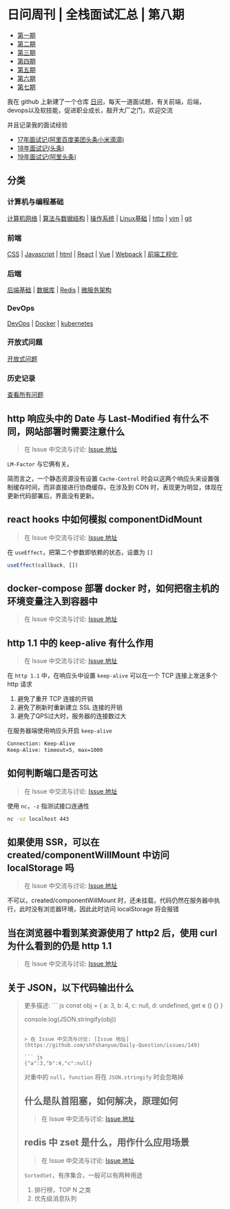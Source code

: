 # 日问周刊 | 全栈面试汇总 | 第八期

+ [第一期](https://github.com/shfshanyue/Daily-Question/blob/master/weekly/week1.md)
+ [第二期](https://github.com/shfshanyue/Daily-Question/blob/master/weekly/week2.md)
+ [第三期](https://github.com/shfshanyue/Daily-Question/blob/master/weekly/week3.md)
+ [第四期](https://github.com/shfshanyue/Daily-Question/blob/master/weekly/week4.md)
+ [第五期](https://github.com/shfshanyue/Daily-Question/blob/master/weekly/week5.md)
+ [第六期](https://github.com/shfshanyue/Daily-Question/blob/master/weekly/week6.md)
+ [第七期](https://github.com/shfshanyue/Daily-Question/blob/master/weekly/week7.md)

我在 github 上新建了一个仓库 [日问](https://github.com/shfshanyue/Daily-Question)，每天一道面试题，有关前端，后端，devops以及软技能，促进职业成长，敲开大厂之门，欢迎交流

并且记录我的面试经验

+ [17年面试记(阿里百度美团头条小米滴滴)](https://q.shanyue.tech/interviews/2017.html)
+ [18年面试记(头条)](https://q.shanyue.tech/interviews/2018.html)
+ [19年面试记(阿里头条)](https://q.shanyue.tech/interviews/2019.html)

## 分类

### 计算机与编程基础

[计算机网络](https://q.shanyue.tech/base/network/) | 
[算法与数据结构](https://q.shanyue.tech/base/algorithm/) | 
[操作系统](https://q.shanyue.tech/base/os/) |
[Linux基础](https://q.shanyue.tech/base/linux/) |
[http](https://q.shanyue.tech/base/http/) | 
[vim](https://q.shanyue.tech/base/vim/) | 
[git](https://q.shanyue.tech/base/git/)

### 前端

[CSS](https://q.shanyue.tech/fe/css/) |
[Javascript](https://q.shanyue.tech/fe/js/) |
[html](https://q.shanyue.tech/fe/html/) |
[React](https://q.shanyue.tech/fe/react/) |
[Vue](https://q.shanyue.tech/fe/vue/) |
[Webpack](https://q.shanyue.tech/fe/webpack/) |
[前端工程化](https://q.shanyue.tech/fe/前端工程化/)

### 后端

[后端基础](https://q.shanyue.tech/server/server/) |
[数据库](https://q.shanyue.tech/server/db/) |
[Redis](https://q.shanyue.tech/server/redis/) |
[微服务架构](https://q.shanyue.tech/server/micro-service/)

### DevOps

[DevOps](https://q.shanyue.tech/devops/devops/) |
[Docker](https://q.shanyue.tech/devops/docker/) |
[kubernetes](https://q.shanyue.tech/devops/k8s/)

### 开放式问题

[开放式问题](http://q.shanyue.tech/open/open/)

### 历史记录

[查看所有问题](https://q.shanyue.tech/weekly/history.html)

## http 响应头中的 Date 与 Last-Modified 有什么不同，网站部署时需要注意什么

> 在 Issue 中交流与讨论: [Issue 地址](https://github.com/shfshanyue/Daily-Question/issues/142)

`LM-Factor` 与它俩有关。

简而言之，一个静态资源没有设置 `Cache-Control` 时会以这两个响应头来设置强制缓存时间，而非直接进行协商缓存。在涉及到 CDN 时，表现更为明显，体现在更新代码部署后，界面没有更新。

## react hooks 中如何模拟 componentDidMount

> 在 Issue 中交流与讨论: [Issue 地址](https://github.com/shfshanyue/Daily-Question/issues/143)

在 `useEffect`，把第二个参数即依赖的状态，设置为 `[]`
 
``` js
useEffect(callback, [])
```

## docker-compose 部署 docker 时，如何把宿主机的环境变量注入到容器中

> 在 Issue 中交流与讨论: [Issue 地址](https://github.com/shfshanyue/Daily-Question/issues/144)

## http 1.1 中的 keep-alive 有什么作用

> 在 Issue 中交流与讨论: [Issue 地址](https://github.com/shfshanyue/Daily-Question/issues/145)

在 `http 1.1` 中，在响应头中设置 `keep-alive` 可以在一个 TCP 连接上发送多个 http 请求

1. 避免了重开 TCP 连接的开销
1. 避免了刷新时重新建立 SSL 连接的开销
1. 避免了QPS过大时，服务器的连接数过大

在服务器端使用响应头开启 `keep-alive`

``` bash
Connection: Keep-Alive
Keep-Alive: timeout=5, max=1000
```

## 如何判断端口是否可达

> 在 Issue 中交流与讨论: [Issue 地址](https://github.com/shfshanyue/Daily-Question/issues/146)

使用 `nc`，`-z` 指测试接口连通性

``` bash
nc -vz localhost 443
```

## 如果使用 SSR，可以在 created/componentWillMount 中访问 localStorage 吗

> 在 Issue 中交流与讨论: [Issue 地址](https://github.com/shfshanyue/Daily-Question/issues/147)

不可以，created/componentWillMount 时，还未挂载，代码仍然在服务器中执行，此时没有浏览器环境，因此此时访问 localStorage 将会报错

## 当在浏览器中看到某资源使用了 http2 后，使用 curl 为什么看到的仍是 http 1.1

> 在 Issue 中交流与讨论: [Issue 地址](https://github.com/shfshanyue/Daily-Question/issues/148)

## 关于 JSON，以下代码输出什么

<blockquote> 更多描述: ``` js
const obj = {
  a: 3,
  b: 4,
  c: null,
  d: undefined,
  get e () {}
}

console.log(JSON.stringify(obj))
``` </blockquote>

> 在 Issue 中交流与讨论: [Issue 地址](https://github.com/shfshanyue/Daily-Question/issues/149)

``` js
{"a":3,"b":4,"c":null}
```

对重中的 `null`，`function` 将在 `JSON.stringify` 时会忽略掉

## 什么是队首阻塞，如何解决，原理如何

> 在 Issue 中交流与讨论: [Issue 地址](https://github.com/shfshanyue/Daily-Question/issues/150)

## redis 中 zset 是什么，用作什么应用场景

> 在 Issue 中交流与讨论: [Issue 地址](https://github.com/shfshanyue/Daily-Question/issues/151)

`SortedSet`，有序集合，一般可以有两种用途

1. 排行榜，TOP N 之类
1. 优先级消息队列
